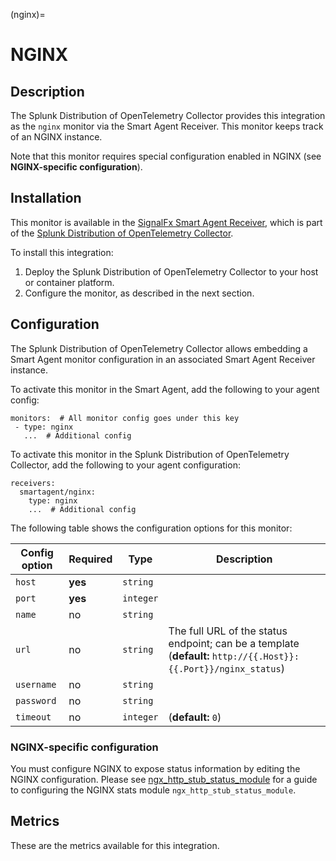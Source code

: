(nginx)=
# NGINX
<meta name="description" content="Documentation on the nginx monitor">

## Description

The Splunk Distribution of OpenTelemetry Collector provides this integration as the `nginx` monitor via the Smart Agent Receiver. This monitor keeps track of an NGINX instance.

Note that this monitor requires special configuration enabled in NGINX (see **NGINX-specific configuration**).

## Installation

This monitor is available in the [SignalFx Smart Agent Receiver](https://github.com/signalfx/splunk-otel-collector/tree/main/internal/receiver/smartagentreceiver), which is part of the [Splunk Distribution of OpenTelemetry Collector](https://github.com/signalfx/splunk-otel-collector).

To install this integration:
1. Deploy the Splunk Distribution of OpenTelemetry Collector to your host or container platform.
2. Configure the monitor, as described in the next section.

## Configuration

The Splunk Distribution of OpenTelemetry Collector allows embedding a Smart Agent monitor configuration in an associated Smart Agent Receiver instance.

To activate this monitor in the Smart Agent, add the
following to your agent config:

```
monitors:  # All monitor config goes under this key
 - type: nginx
   ...  # Additional config
```

To activate this monitor in the Splunk Distribution of OpenTelemetry Collector, add the following to your agent configuration:

```
receivers:
  smartagent/nginx:
    type: nginx
    ...  # Additional config
```

The following table shows the configuration options for this monitor:

| Config option | Required | Type | Description |
| --- | --- | --- | --- |
| `host` | **yes** | `string` |  |
| `port` | **yes** | `integer` |  |
| `name` | no | `string` |  |
| `url` | no | `string` | The full URL of the status endpoint; can be a template (**default:** `http://{{.Host}}:{{.Port}}/nginx_status`) |
| `username` | no | `string` |  |
| `password` | no | `string` |  |
| `timeout` | no | `integer` |  (**default:** `0`) |

### NGINX-specific configuration

You must configure NGINX to expose status information by editing the NGINX configuration.  Please see
[ngx_http_stub_status_module](http://nginx.org/en/docs/http/ngx_http_stub_status_module.html)
for a guide to configuring the NGINX stats module
`ngx_http_stub_status_module`.

## Metrics

These are the metrics available for this integration.

<div class="metrics-table" type="nginx" include="markdown"></div>
